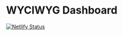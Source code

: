 # WYCIWYG Dashboard

[![Netlify Status](https://api.netlify.com/api/v1/badges/758e4655-2e21-4d49-b8dc-98f56feccf55/deploy-status)](https://app.netlify.com/sites/bejewelled-bublanina-56b5e3/deploys)
